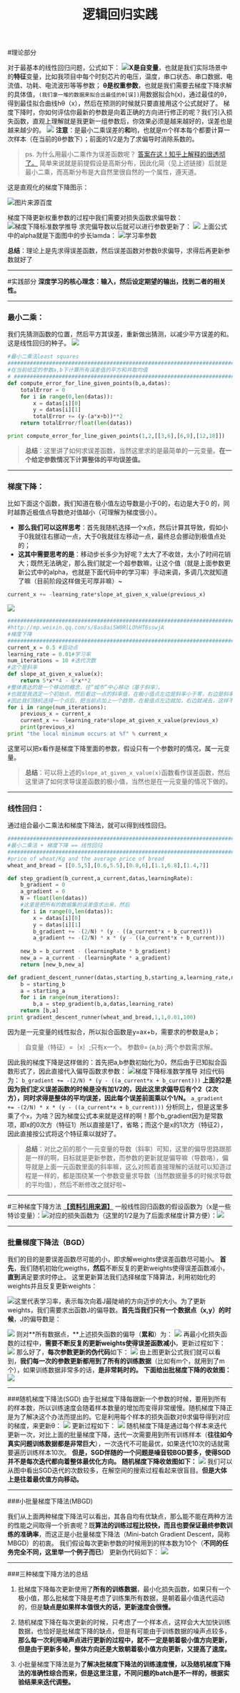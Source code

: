 ﻿---
title: 逻辑回归实践
categories: ML  # 配置
---
#理论部分

对于最基本的线性回归问题，公式如下：
 ![](http://upload-images.jianshu.io/upload_images/4749583-53d5979165ccec15.png?imageMogr2/auto-orient/strip%7CimageView2/2/w/1240)**X是自变量**，也就是我们实际场景中的**特征**变量，比如我项目中每个时刻芯片的电压，温度，串口状态、串口数据、电流值、功耗、电流波形等等参数；
**θ是权重参数**，也就是我们需要去梯度下降求解的具体值，`(我们拿一堆的数据来拟合出最佳的θ[误])`用数据拟合h(x)，通过最佳的θ，得到最佳拟合曲线hθ（x），然后在预测的时候就只要直接用这个公式就好了。
梯度下降时，你如何评估你最新的参数是向着正确的方向进行修正的呢？我们引入损失函数，直观上理解就是我更新一组参数后，你效果必须是越来越好的，误差也是越来越少的。
![](http://upload-images.jianshu.io/upload_images/4749583-8f8362ca47e6c8fe.png?imageMogr2/auto-orient/strip%7CimageView2/2/w/1240)
**注意**：是最小二乘误差的**和**哟，也就是m个样本每个都要计算一次样本（在当前的θ参数下）；前面的1/2是为了求偏导时消除系数的。
> ps. 为什么用最小二乘作为误差函数呢？  [答案在这！知乎上解释的很透彻了。](https://www.zhihu.com/question/24095027)
简单来说就是前提假设是高斯分布，因此化简（见上述链接）后就是最小二乘，而高斯分布是大自然里很自然的一个属性，遵天道。

这是直观化的梯度下降图示：

![图片来源百度](http://upload-images.jianshu.io/upload_images/4749583-e852208e76351be3.jpg?imageMogr2/auto-orient/strip%7CimageView2/2/w/1240)


梯度下降更新权重参数的过程中我们需要对损失函数求偏导数： 
![梯度下降标准数学推导](http://upload-images.jianshu.io/upload_images/4749583-1cb4968f3194697c.jpg?imageMogr2/auto-orient/strip%7CimageView2/2/w/1240)
求完偏导数以后就可以进行参数更新了：
![](http://upload-images.jianshu.io/upload_images/4749583-b80960078df5a73d.jpg?imageMogr2/auto-orient/strip%7CimageView2/2/w/1240)
上面公式中的alpha就是下面图中的步长lamda：
![学习率参数](http://upload-images.jianshu.io/upload_images/4749583-d59749e5d623e570.jpg?imageMogr2/auto-orient/strip%7CimageView2/2/w/1240)

**总结**：理论上是先求得误差函数，然后误差函数对参数θ求偏导，求得后再更新参数就好了

---

#实践部分
**深度学习的核心理念：输入，然后设定期望的输出，找到二者的相关性。**

---
### 最小二乘：
我们先猜测函数的位置，然后平方其误差，重新做出猜测，以减少平方误差的和。这是线性回归的种子。
![](http://upload-images.jianshu.io/upload_images/4749583-467a94055d12ed97.jpg?imageMogr2/auto-orient/strip%7CimageView2/2/w/1240)
```python
#最小二乘法least squares
################################################################################
#在当前给定的参数a,b下计算所有误差值的平方和并取均值
# ################################################################################
def compute_error_for_line_given_points(b,a,datas):
	totalError = 0
	for i in range(0,len(datas)):
		x = datas[i][0]
		y = datas[i][1]
		totalError += (y-(a*x+b))**2
	return totalError/float(len(datas))

print compute_error_for_line_given_points(1,2,[[3,6],[6,9],[12,18]])

```
>**总结**：这里讲了如何求误差函数，当然这里求的是最简单的一元变量。**在一个给定参数情况下计算整体的平均误差值。**

---

### 梯度下降：
比如下面这个函数，我们知道在极小值左边导数是小于0的，右边是大于0 的，同时越靠近极值点导数绝对值越小（可理解为梯度很小）。
+ **那么我们可以这样思考**：首先我随机选择一个x点，然后计算其导致，假如小于0我就往右挪动一点，大于0我就往左移动一点，最终总会挪动到极值点处的；
+ **这其中需要思考的是**：移动步长多少为好呢？太大了不收敛，太小了时间花销大；既然无法确定，那么我们就定一个超参数嘛，让这个值（就是上面参数更新公式中的alpha，也就是下面代码中的学习率）手动来调，多调几次就知道了嘛（目前阶段这样做无可厚非嘛）~
```python
current_x += -learning_rate*slope_at_given_x_value(previous_x)
```
![](http://upload-images.jianshu.io/upload_images/4749583-95b07d60bab2fd49.jpg?imageMogr2/auto-orient/strip%7CimageView2/2/w/1240)
```python
################################################################################
#http://mp.weixin.qq.com/s/8as8ai5W0RlLOhHT6sswjA
#梯度下降
################################################################################
current_x = 0.5 #启动点
learning_rate = 0.01#学习率
num_iterations = 10 #迭代次数
#这个是斜率
def slope_at_given_x_value(x):
	return 5*x**4 - 6*x**2
#整体表达的是一个移动的概念，往“城市”中心移动（基于斜率）。
#也就是我选定一个初始点，然后看这一点的斜率值，在极小值点左边是斜率小于零，右边是斜率大于零，
#因此我们随机选择一个点后，把当前点加上一个趋势，在极值点左边就加，右边就减去，这样不断迭代就好了。
for i in range(num_iterations):
	previous_x = current_x
	current_x += -learning_rate*slope_at_given_x_value(previous_x)
	print(previous_x)
print "the local minimum occurs at %f" % current_x
```
这里可以把x看作是梯度下降里面的参数，假设只有一个参数时的情况，属一元变量。
>**总结**：可以将上述的`slope_at_given_x_value(x)`函数看作误差函数，然后这里讲了如何求导误差函数的极小值，当然也是在一元变量的情况下做的。

---
### 线性回归：
通过组合最小二乘法和梯度下降法，就可以得到线性回归。 
```python
################################################################################
#最小二乘法 + 梯度下降 == 线性回归
################################################################################
#price of wheat/Kg and the average price of bread
wheat_and_bread = [[0.5,5],[0.6,5.5],[0.8,6],[1.1,6.8],[1.4,7]]

def step_gradient(b_current,a_current,datas,learningRate):
	b_gradient = 0
	a_gradient = 0
	N = float(len(datas))
	#这里是把所有的数据集的误差值求出来，然后
	for i in range(0,len(datas)):
		x = datas[i][0]
		y = datas[i][1]
		b_gradient += -(2/N) * (y - ((a_current*x + b_current)))
		a_gradient += -(2/N) * x * (y - ((a_current*x + b_current)))
	
	new_b = b_current - (learningRate * b_gradient)
	new_a = a_current - (learningRate * a_gradient)
	return [new_b,new_a]

def gradient_descent_runner(datas,starting_b,starting_a,learning_rate,num_iterations):
	b = starting_b
	a = starting_a
	for i in range(num_iterations):
		b,a = step_gradient(b,a,datas,learning_rate)
	return [b,a]
print gradient_descent_runner(wheat_and_bread,1,1,0.01,100)
```
因为是一元变量的线性拟合，所以拟合函数是y=ax+b，需要求的参数是a,b；
>自变量（特征）=｛x｝;只有x一个。
参数θ=｛a,b｝;两个参数需求解。

因此我的梯度下降是这样做的：首先把a,b参数初始化为0，然后由于已知拟合函数形式了，因此直接代入偏导函数求参数：
![梯度下降标准数学推导](http://upload-images.jianshu.io/upload_images/4749583-1cb4968f3194697c.jpg?imageMogr2/auto-orient/strip%7CimageView2/2/w/1240)
对应代码为：
`b_gradient += -(2/N) * (y - ((a_current*x + b_current)))`
**上面的2是因为我们定义误差函数的时候是没有加1/2的，因此这里求偏导后有个2（2次方），同时求得是整体的平均误差，因此每个误差前面乘以个1/N。**
`a_gradient += -(2/N) * x * (y - ((a_current*x + b_current)))`
分析同上，但是这里多乘了个`x`，为啥？因为梯度公式本来就是这样的啊！那个b_gradient因为是常数项，即x的0次方（特征1）所以直接是1了，省略；而这个是x的1次方（特征2），因此直接按公式将这个特征乘以就好了。
>**总结**：对比之前的那个一元变量的导数（斜率）可知，这里的偏导思路跟那是一样的啊，目标就是更新参数，而参数的更新就是偏导嘛（导数咯），偏导就是上面一元函数里面的斜率嘛，这么对照着直接理解的话就可以知道过程是一样的，都是围绕某一个参数变量求导数（当然数据量多的时候求导数的平均值），然后不断修改之就好啦~

---
#三种梯度下降方法
[**【资料引用来源】**](http://www.sohu.com/a/132440449_164987)
一般线性回归函数的假设函数为（x是一些特诊变量）：![](http://upload-images.jianshu.io/upload_images/4749583-d0817b7fd517113f.png?imageMogr2/auto-orient/strip%7CimageView2/2/w/1240)对应的损失函数为（这里的1/2是为了后面求梯度计算方便）：![](http://upload-images.jianshu.io/upload_images/4749583-a5a7d09f19300847.png?imageMogr2/auto-orient/strip%7CimageView2/2/w/1240)


---
### 批量梯度下降法（BGD）
我们的目的是要误差函数尽可能的小，即求解weights使误差函数尽可能小。
**首先**，我们随机初始化weigths，**然后**不断反复的更新weights使得误差函数减小，**直到**满足要求时停止。
这里更新算法我们选择梯度下降算法，利用初始化的weights并且反复更新weights：

![](http://upload-images.jianshu.io/upload_images/4749583-4bd127d66985502d.png?imageMogr2/auto-orient/strip%7CimageView2/2/w/1240)这里代表学习率，表示每次向着J最陡峭的方向迈步的大小。为了更新weights，我们需要求出函数J的偏导数。**首先当我们只有一个数据点（x,y）的时候**，J的偏导数是：

![](http://upload-images.jianshu.io/upload_images/4749583-94438bc92e1c64cf.jpg?imageMogr2/auto-orient/strip%7CimageView2/2/w/1240)
则对**所有数据点，**上述损失函数的偏导（**累和**）为：
![](http://upload-images.jianshu.io/upload_images/4749583-82a05240ae151982.png?imageMogr2/auto-orient/strip%7CimageView2/2/w/1240)
再最小化损失函数的过程中，**需要不断反复的更新weights使得误差函数减小**，更新过程如下：
![](http://upload-images.jianshu.io/upload_images/4749583-7e15b5f69462d816.png?imageMogr2/auto-orient/strip%7CimageView2/2/w/1240)
那么好了，**每次参数更新的伪代码**如下：
![](http://upload-images.jianshu.io/upload_images/4749583-ed5d87faa8e83b9a.png?imageMogr2/auto-orient/strip%7CimageView2/2/w/1240)
由上图更新公式我们就可以看到，**我们每一次的参数更新都用到了所有的训练数据**（比如有m个，就用到了m个），如果训练数据非常多的话，**是非常耗时的。**
**下面给出批梯度下降的收敛图：**
![](http://upload-images.jianshu.io/upload_images/4749583-cacfaee34223ae31.jpeg?imageMogr2/auto-orient/strip%7CimageView2/2/w/1240)


---
###随机梯度下降法(SGD)
由于批梯度下降每跟新一个参数的时候，要用到所有的样本数，所以训练速度会随着样本数量的增加而变得非常缓慢。随机梯度下降正是为了解决这个办法而提出的。它是利用每个样本的损失函数对θ求偏导得到对应的梯度，来更新θ：
![](http://upload-images.jianshu.io/upload_images/4749583-2d6de9be29d5bd7a.png?imageMogr2/auto-orient/strip%7CimageView2/2/w/1240)
更新过程如下：
![](http://upload-images.jianshu.io/upload_images/4749583-05d7f99133de67ad.png?imageMogr2/auto-orient/strip%7CimageView2/2/w/1240)
随机梯度下降是通过每个样本来迭代更新一次，对比上面的批量梯度下降，迭代一次需要用到所有训练样本（**往往如今真实问题训练数据都是非常巨大**），一次迭代不可能最优，如果迭代10次的话就需要遍历训练样本10次。
**但是，SGD伴随的一个问题是噪音较BGD要多，使得SGD并不是每次迭代都向着整体最优化方向。**
**随机梯度下降收敛图如下：**
![](http://upload-images.jianshu.io/upload_images/4749583-4691e85e0b4aa979.jpeg?imageMogr2/auto-orient/strip%7CimageView2/2/w/1240)
我们可以从图中看出SGD迭代的次数较多，在解空间的搜索过程看起来很盲目。**但是大体上是往着最优值方向移动。**


---
###小批量梯度下降法(MBGD)

我们从上面两种梯度下降法可以看出，其各自均有优缺点，那么能不能在两种方法的性能之间取得一个折衷呢？既**算法的训练过程比较快，而且也要保证最终参数训练的准确率**，而这正是小批量梯度下降法（Mini-batch Gradient Descent，简称MBGD）的初衷。
我们假设每次更新参数的时候用到的样本数为10个（**不同的任务完全不同，这里举一个例子而已**）
更新伪代码如下：
![](http://upload-images.jianshu.io/upload_images/4749583-5ac41ddd1af6bce8.png?imageMogr2/auto-orient/strip%7CimageView2/2/w/1240)


---
###三种梯度下降方法的总结

1. 批梯度下降每次更新使用了**所有的训练数据**，最小化损失函数，如果只有一个极小值，那么批梯度下降是考虑了训练集所有数据，是朝着最小值迭代运动的，但是**缺点是如果样本值很大的话，更新速度会很慢。**

2. 随机梯度下降在每次更新的时候，只考虑了一个样本点，这样会大大加快训练数据，也恰好是批梯度下降的缺点，但是有可能由于训练数据的噪声点较多，**那么每一次利用噪声点进行更新的过程中，就不一定是朝着极小值方向更新，但是由于更新多轮，整体方向还是大致朝着极小值方向更新，又提高了速度。**

3. 小批量梯度下降法是为**了解决批梯度下降法的训练速度慢，以及随机梯度下降法的准确性综合而来，但是这里注意，不同问题的batch是不一样的，根据实验结果来迭代调整。**